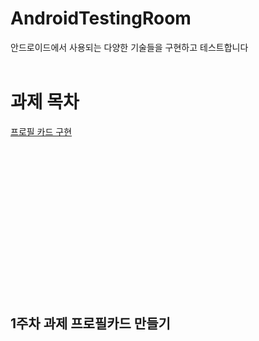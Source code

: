 # AndroidTestingRoom
안드로이드에서 사용되는 다양한 기술들을 구현하고 테스트합니다
<br>
<br>
# 과제 목차

[프로필 카드 구현](#1주차_과제_프로필카드_만들기)

<br>
<br><br>
<br><br>
<br><br>
<br><br>
<br><br>
<br>

<br>
<br>

## 1주차 과제 프로필카드 만들기


